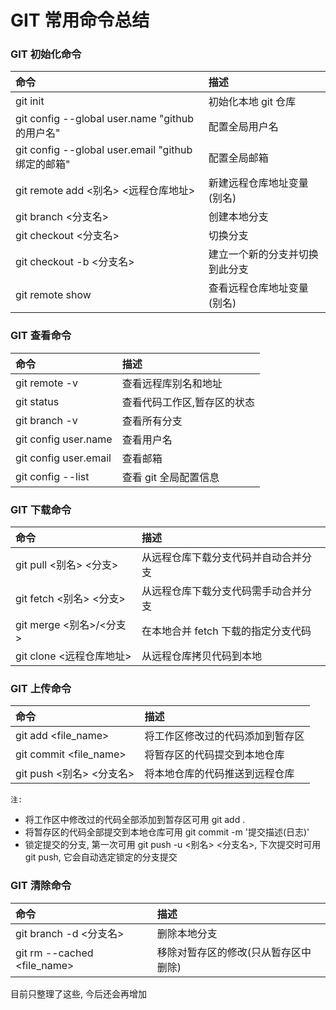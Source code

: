 # GIT 常用命令总结

### GIT 初始化命令

| 命令                                               | 描述                           |
| :------------------------------------------------- | :----------------------------- |
| git init                                           | 初始化本地 git 仓库            |
| git config --global user.name "github 的用户名"    | 配置全局用户名                 |
| git config --global user.email "github 绑定的邮箱" | 配置全局邮箱                   |
| git remote add <别名> <远程仓库地址>               | 新建远程仓库地址变量(别名)     |
| git branch <分支名>                                | 创建本地分支                   |
| git checkout <分支名>                              | 切换分支                       |
| git checkout -b <分支名>                           | 建立一个新的分支并切换到此分支 |
| git remote show                                    | 查看远程仓库地址变量(别名)     |

### GIT 查看命令

| 命令                  | 描述                        |
| :-------------------- | :-------------------------- |
| git remote -v         | 查看远程库别名和地址        |
| git status            | 查看代码工作区,暂存区的状态 |
| git branch -v         | 查看所有分支                |
| git config user.name  | 查看用户名                  |
| git config user.email | 查看邮箱                    |
| git config --list     | 查看 git 全局配置信息       |

### GIT 下载命令

| 命令                     | 描述                                 |
| :----------------------- | :----------------------------------- |
| git pull <别名> <分支>   | 从远程仓库下载分支代码并自动合并分支 |
| git fetch <别名> <分支>  | 从远程仓库下载分支代码需手动合并分支 |
| git merge <别名>/<分支>  | 在本地合并 fetch 下载的指定分支代码  |
| git clone <远程仓库地址> | 从远程仓库拷贝代码到本地             |

### GIT 上传命令

| 命令                     | 描述                             |
| :----------------------- | :------------------------------- |
| git add <file_name>      | 将工作区修改过的代码添加到暂存区 |
| git commit <file_name>   | 将暂存区的代码提交到本地仓库     |
| git push <别名> <分支名> | 将本地仓库的代码推送到远程仓库   |

`注:`

- 将工作区中修改过的代码全部添加到暂存区可用 git add .
- 将暂存区的代码全部提交到本地仓库可用 git commit -m '提交描述(日志)'
- 锁定提交的分支, 第一次可用 git push -u <别名> <分支名>, 下次提交时可用 git push, 它会自动选定锁定的分支提交

### GIT 清除命令

| 命令                        | 描述                                 |
| :-------------------------- | :----------------------------------- |
| git branch -d <分支名>      | 删除本地分支                         |
| git rm --cached <file_name> | 移除对暂存区的修改(只从暂存区中删除) |

目前只整理了这些, 今后还会再增加

